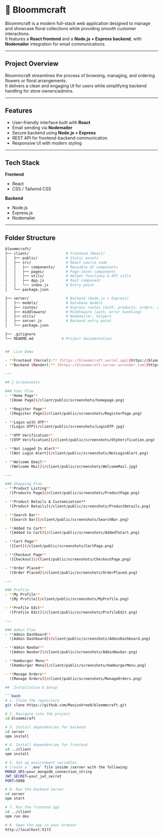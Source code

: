 # 🌸 Bloommcraft

Bloommcraft is a modern full-stack web application designed to manage and showcase floral collections while providing smooth customer interactions.  
It features a **React frontend** and a **Node.js + Express backend**, with **Nodemailer** integration for email communications.

---

##  Project Overview

Bloommcraft streamlines the process of browsing, managing, and ordering flowers or floral arrangements.  
It delivers a clean and engaging UI for users while simplifying backend handling for store owners/admins.

---

##  Features

- User-friendly interface built with **React**  
- Email sending via **Nodemailer** 
- Secure backend using **Node.js + Express**  
- REST API for frontend-backend communication  
- Responsive UI with modern styling  

---

##  Tech Stack

**Frontend**
- React  
- CSS / Tailwind CSS  

**Backend**
- Node.js  
- Express.js  
- Nodemailer  

---

## Folder Structure

```bash
bloommcraft/
├── client/                 # Frontend (React)
│   ├── public/             # Static assets
│   ├── src/                # React source code
│   │   ├── components/     # Reusable UI components
│   │   ├── pages/          # Page-level components
│   │   ├── utils/          # Helper functions & API calls
│   │   ├── App.js          # Root component
│   │   └── index.js        # Entry point
│   └── package.json

├── server/                 # Backend (Node.js + Express)
│   ├── models/             # Database models
│   ├── routes/             # Express routes (auth, products, orders, etc.)
│   ├── middleware/         # Middleware (auth, error handling)
│   ├── utils/              # Nodemailer, helpers
│   ├── server.js           # Backend entry point
│   └── package.json

├── .gitignore              
└── README.md             # Project documentation


##  Live Demo

- **Frontend (Vercel):** [https://bloommcraft.vercel.app](https://bloommcraft.vercel.app)  
- **Backend (Render):** [https://bloommcraft-server.onrender.com](https://bloommcraft-server.onrender.com)

---

## 📸 Screenshots

### User Flow
- **Home Page**  
  ![Home Page](/client/public/screenshots/homepage.png)

- **Register Page**  
  ![Register Page](/client/public/screenshots/RegisterPage.png)

- **Login with OTP**  
  ![Login OTP](/client/public/screenshots/LoginOTP.jpg)

- **OTP Verification**  
  ![OTP Verification](/client/public/screenshots/OtpVerification.png)

- **Not Logged In Alert**  
  ![Not Login Alert](/client/public/screenshots/NotLoginAlert.png)

- **Welcome Email**  
  ![Welcome Mail](/client/public/screenshots/WelcomeMail.jpg)

---

### Shopping Flow
- **Product Listing**  
  ![Products Page](/client/public/screenshots/ProductPage.png)

- **Product Details & Customization**  
  ![Product Details](/client/public/screenshots/ProductDetails.png)

- **Search Bar**  
  ![Search Bar](/client/public/screenshots/SearchBar.png)

- **Added to Cart**  
  ![Added to Cart](/client/public/screenshots/AddedToCart.png)

- **Cart Page**  
  ![Cart](/client/public/screenshots/CartPage.png)

- **Checkout Page**  
  ![Checkout](/client/public/screenshots/CheckoutPage.png)

- **Order Placed**  
  ![Order Placed](/client/public/screenshots/OrderPlaced.png)

---

### Profile
- **My Profile**  
  ![My Profile](/client/public/screenshots/MyProfile.png)

- **Profile Edit**  
  ![Profile Edit](/client/public/screenshots/ProfileEdit.png)

---

### Admin Flow
- **Admin Dashboard**  
  ![Admin Dashboard](/client/public/screenshots/AdminDashboard.png)

- **Admin Navbar**  
  ![Admin Navbar](/client/public/screenshots/AdminNavbar.png)

- **Hamburger Menu**  
  ![Hamburger Menu](/client/public/screenshots/HamburgerMenu.png)

- **Manage Orders**  
  ![Manage Orders](/client/public/screenshots/ManageOrders.png)

##  Installation & Setup

```bash
# 1. Clone the repository
git clone https://github.com/Manjushree8/bloommcraft.git

# 2. Navigate into the project
cd bloommcraft

# 3. Install dependencies for backend
cd server
npm install

# 4. Install dependencies for frontend
cd ../client
npm install

# 5. Set up environment variables
# Create a `.env` file inside /server with the following:
MONGO_URI=your_mongodb_connection_string
JWT_SECRET=your_jwt_secret
PORT=5000

# 6. Run the backend server
cd server
npm start

# 7. Run the frontend app
cd ../client
npm run dev

# 8. Open the app in your browser
http://localhost:5173
